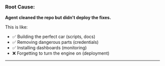 ### Root Cause:
**Agent cleaned the repo but didn't deploy the fixes.**

This is like:
- ✅ Building the perfect car (scripts, docs)
- ✅ Removing dangerous parts (credentials)
- ✅ Installing dashboards (monitoring)
- ❌ Forgetting to turn the engine on (deployment)

---
